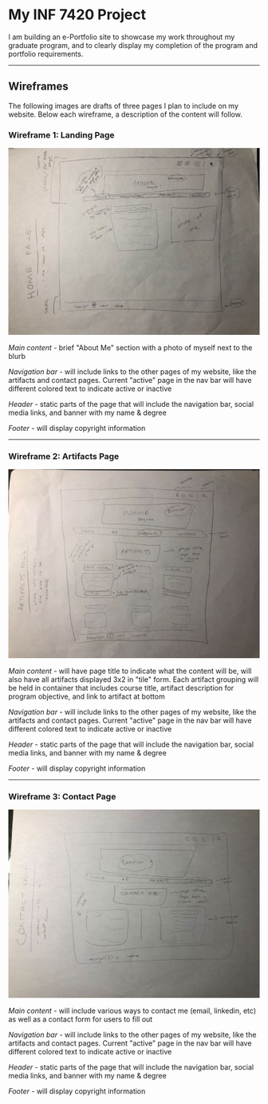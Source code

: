 # My INF 7420 Project
I am building an e-Portfolio site to showcase my work throughout my graduate program, and to clearly display my completion of the program and portfolio requirements.

---

## __Wireframes__
The following images are drafts of three pages I plan to include on my website. Below each wireframe, a description of the content will follow.

### Wireframe 1: Landing Page
![Wireframe of Landing Page](wireframes/wireframe_home_page.jpg)

*Main content* - brief "About Me" section with a photo of myself next to the blurb

*Navigation bar* - will include links to the other pages of my website, like the artifacts and contact pages. Current "active" page in the nav bar will have different colored text to indicate active or inactive

*Header* - static parts of the page that will include the navigation bar, social media links, and banner with my name & degree

*Footer* - will display copyright information

---

### Wireframe 2: Artifacts Page
![Wireframe of Landing Page](wireframes/wireframe_artifacts_page.jpg)

*Main content* - will have page title to indicate what the content will be, will also have all artifacts displayed 3x2 in "tile" form. Each artifact grouping will be held in container that includes course title, artifact description for program objective, and link to artifact at bottom

*Navigation bar* - will include links to the other pages of my website, like the artifacts and contact pages. Current "active" page in the nav bar will have different colored text to indicate active or inactive

*Header* - static parts of the page that will include the navigation bar, social media links, and banner with my name & degree

*Footer* - will display copyright information

---

### Wireframe 3: Contact Page
![Wireframe of Landing Page](wireframes/wireframe_contact_page.jpg)

*Main content* - will include various ways to contact me (email, linkedin, etc) as well as a contact form for users to fill out

*Navigation bar* - will include links to the other pages of my website, like the artifacts and contact pages. Current "active" page in the nav bar will have different colored text to indicate active or inactive

*Header* - static parts of the page that will include the navigation bar, social media links, and banner with my name & degree

*Footer* - will display copyright information

